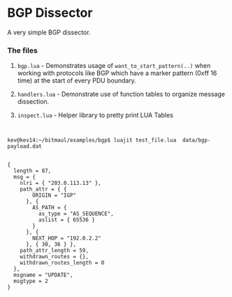 BGP Dissector
==========

A very simple  BGP dissector.

### The files

1. `bgp.lua` - Demonstrates usage of `want_to_start_pattern(..)` when working with protocols like BGP which have a marker pattern (0xff 16 time) at the start of every PDU boundary.

2. `handlers.lua` - Demonstrate use of function tables to organize message dissection.

3. `inspect.lua` - Helper library to pretty print LUA Tables

````shell


kev@kev14:~/bitmaul/examples/bgp$ luajit test_file.lua  data/bgp-payload.dat 


{
  length = 87,
  msg = {
    nlri = { "203.0.113.13" },
    path_attr = { {
        ORIGIN = "IGP"
      }, {
        AS_PATH = {
          as_type = "AS_SEQUENCE",
          aslist = { 65536 }
        }
      }, {
        NEXT_HOP = "192.0.2.2"
      }, { 30, 36 } },
    path_attr_length = 59,
    withdrawn_routes = {},
    withdrawn_routes_length = 0
  },
  msgname = "UPDATE",
  msgtype = 2
}

````
